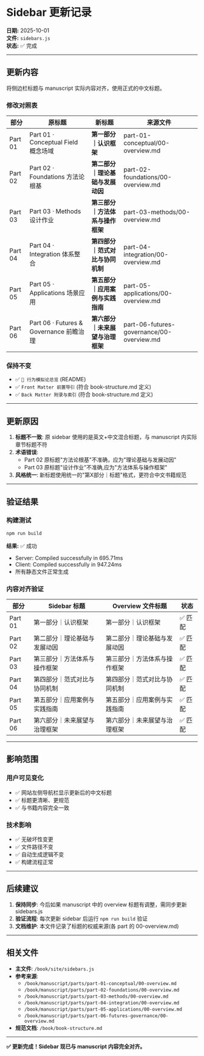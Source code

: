 # Sidebar 更新记录

**日期:** 2025-10-01  
**文件:** `sidebars.js`  
**状态:** ✅ 完成

---

## 更新内容

将侧边栏标题与 manuscript 实际内容对齐，使用正式的中文标题。

### 修改对照表

| 部分 | 原标题 | 新标题 | 来源文件 |
|------|--------|--------|---------|
| Part 01 | Part 01 · Conceptual Field 概念场域 | **第一部分｜认识框架** | part-01-conceptual/00-overview.md |
| Part 02 | Part 02 · Foundations 方法论根基 | **第二部分｜理论基础与发展动因** | part-02-foundations/00-overview.md |
| Part 03 | Part 03 · Methods 设计作业 | **第三部分｜方法体系与操作框架** | part-03-methods/00-overview.md |
| Part 04 | Part 04 · Integration 体系整合 | **第四部分｜范式对比与协同机制** | part-04-integration/00-overview.md |
| Part 05 | Part 05 · Applications 场景应用 | **第五部分｜应用案例与实践指南** | part-05-applications/00-overview.md |
| Part 06 | Part 06 · Futures & Governance 前瞻治理 | **第六部分｜未来展望与治理框架** | part-06-futures-governance/00-overview.md |

### 保持不变

- ✅ `📘 行为模拟论总览` (README)
- ✅ `Front Matter 前置导引` (符合 book-structure.md 定义)
- ✅ `Back Matter 附录与索引` (符合 book-structure.md 定义)

---

## 更新原因

1. **标题不一致**: 原 sidebar 使用的是英文+中文混合标题，与 manuscript 内实际章节标题不符
2. **术语错误**: 
   - Part 02 原标题"方法论根基"不准确，应为"理论基础与发展动因"
   - Part 03 原标题"设计作业"不准确,应为"方法体系与操作框架"
3. **风格统一**: 新标题使用统一的"第X部分｜标题"格式，更符合中文书籍规范

---

## 验证结果

### 构建测试
```bash
npm run build
```

**结果:** ✅ 成功
- Server: Compiled successfully in 695.71ms
- Client: Compiled successfully in 947.24ms
- 所有静态文件正常生成

### 内容对齐验证
| 部分 | Sidebar 标题 | Overview 文件标题 | 状态 |
|------|-------------|------------------|------|
| Part 01 | 第一部分｜认识框架 | 第一部分｜认识框架 | ✅ 匹配 |
| Part 02 | 第二部分｜理论基础与发展动因 | 第二部分｜理论基础与发展动因 | ✅ 匹配 |
| Part 03 | 第三部分｜方法体系与操作框架 | 第三部分｜方法体系与操作框架 | ✅ 匹配 |
| Part 04 | 第四部分｜范式对比与协同机制 | 第四部分｜范式对比与协同机制 | ✅ 匹配 |
| Part 05 | 第五部分｜应用案例与实践指南 | 第五部分｜应用案例与实践指南 | ✅ 匹配 |
| Part 06 | 第六部分｜未来展望与治理框架 | 第六部分｜未来展望与治理框架 | ✅ 匹配 |

---

## 影响范围

### 用户可见变化
- ✅ 网站左侧导航栏显示更新后的中文标题
- ✅ 标题更清晰、更规范
- ✅ 与书籍内容完全一致

### 技术影响
- ✅ 无破坏性变更
- ✅ 文件路径不变
- ✅ 自动生成逻辑不变
- ✅ 构建流程正常

---

## 后续建议

1. **保持同步**: 今后如果 manuscript 中的 overview 标题有调整，需同步更新 sidebars.js
2. **验证流程**: 每次更新 sidebar 后运行 `npm run build` 验证
3. **文档维护**: 本文件记录了标题的权威来源(各 part 的 00-overview.md)

---

## 相关文件

- **主文件**: `/book/site/sidebars.js`
- **参考来源**:
  - `/book/manuscript/parts/part-01-conceptual/00-overview.md`
  - `/book/manuscript/parts/part-02-foundations/00-overview.md`
  - `/book/manuscript/parts/part-03-methods/00-overview.md`
  - `/book/manuscript/parts/part-04-integration/00-overview.md`
  - `/book/manuscript/parts/part-05-applications/00-overview.md`
  - `/book/manuscript/parts/part-06-futures-governance/00-overview.md`
- **规范文档**: `/book/book-structure.md`

---

**✅ 更新完成！Sidebar 现已与 manuscript 内容完全对齐。**

